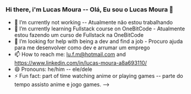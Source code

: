 ### Hi there, i'm Lucas Moura -- Olá, Eu sou o Lucas Moura 👋


- 🔭 I’m currently not working -- Atualmente não estou trabalhando
- 🌱 I’m currently learning Fullstack course on OneBitCode - Atualmente estou fazendo um curso de Fullstack na OneBitCode
- 🤔 I’m looking for help with being a dev and find a job - Procuro ajuda para me desenvolver como dev e arrumar um emprego
- 📫 How to reach me: lu.f.m@hotmail.com and https://www.linkedin.com/in/lucas-moura-a8a693110/
- 😄 Pronouns: he/him -- ele/dele
- ⚡ Fun fact: part of time watching anime or playing games -- parte do tempo assisto anime e jogo games.
-->
